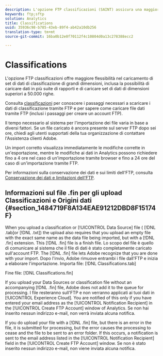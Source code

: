 ```yaml
---
description: L'opzione FTP classificazioni (SAINT) assicura una maggior flessibilità nel caricamento di grandi set di dati e consente inoltre di caricare i dati in più suite di report e di caricare set di dati con più di 50.000 righe.
keywords: ftp;sftp
solution: Analytics
title: Classifications
uuid: 35936c98-b785-43eb-89f4-ab42a10db256
translation-type: tm+mt
source-git-commit: 16ba0b12e0f70112f4c10804d0a13c278388ecc2

---
```



# Classifications

L'opzione FTP classificazioni offre maggiore flessibilità nel caricamento di set di dati di classificazione di grandi dimensioni, inclusa la possibilità di caricare dati in più suite di rapporti e di caricare set di dati di dimensioni superiori a 50.000 righe.

Consulta [classificazioni](https://marketing.adobe.com/resources/help/en_US/reference/c_working_with_saint.html) per conoscere i passaggi necessari a scaricare i dati di classificazione tramite FTP e per sapere come caricare file dati tramite FTP (inclusi i passaggi per creare un account FTP).

Il tempo necessario al sistema per l'importazione dei file varia in base a diversi fattori. Se un file caricato è ancora presente sul server FTP dopo sei ore, chiedi agli utenti supportati della tua organizzazione di contattare l'Assistenza clienti Adobe.

Un import corretto visualizza immediatamente le modifiche corrette in un'esportazione, mentre le modifiche ai dati in Analytics possono richiedere fino a 4 ore nel caso di un'importazione tramite browser e fino a 24 ore del caso di un'importazione tramite FTP.

Per informazioni sulla conservazione dei dati e sui limiti dell'FTP, consulta [Conservazione dei dati e limitazioni dell'FTP](/help/export/ftp-and-sftp/ftp-limits.md).

## Informazioni sul file .fin per gli upload Classificazioni e Origini dati {#section_1484719F8A134EAE91212DBD8F15174F}

When you upload a classification or [!UICONTROL Data Source] file ( [!DNL .tab]or [!DNL .txt]) the upload also requires that you upload an empty file with the exact same name as the data file being imported, but with a [!DNL .fin] extension. This [!DNL .fin] file is a finish file. Lo scopo del file è quello di comunicare al sistema che il file di dati è stato completamente caricato sull'account FTP. The [!DNL .fin] file lets Adobe recognize that you are done with your import. Dopo l'invio, Adobe rimuove entrambi i file dall'FTP e inizia a elaborare l'importazione.
Importa file: [!DNL Classifications.tab]

Fine file: [!DNL Classifications.fin]

If you upload your Data Sources or classification file without an accompanying [!DNL .fin] file, Adobe does not add it to the queue for processing. I file resteranno sull'FTP e non verranno applicati ai tuoi dati in [!UICONTROL Experience Cloud]. You are notified of this only if you have entered your email address as the [!UICONTROL Notification Recipient] in the [!UICONTROL Create FTP Account] window of Analytics. Se non hai inserito nessun indirizzo e-mail, non verrà inviata alcuna notifica.

If you do upload your file with a [!DNL .fin] file, but there is an error in the file, it is submitted for processing, but the error causes the processing to cease and the file to be sent to an error folder. If this occurs, a notification is sent to the email address listed in the [!UICONTROL Notification Recipient] field in the [!UICONTROL Create FTP Account] window. Se non è stato inserito nessun indirizzo e-mail, non viene inviata alcuna notifica.
